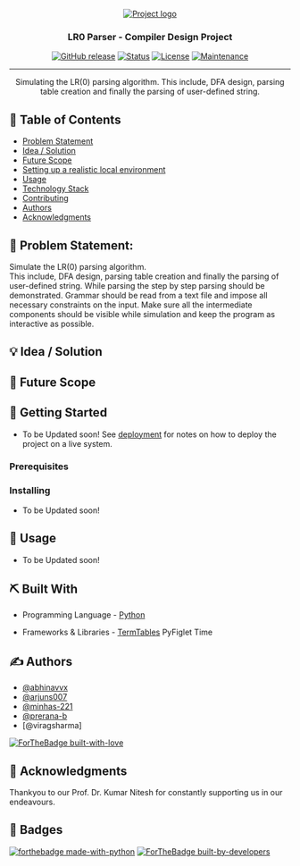 <p align="center">
  <a href="" rel="noopener">
 <img src="https://images.unsplash.com/photo-1480506132288-68f7705954bd?ixid=MXwxMjA3fDB8MHxwaG90by1wYWdlfHx8fGVufDB8fHw%3D&ixlib=rb-1.2.1&auto=format&fit=crop&w=1093&q=80" alt="Project logo"></a>
</p>
<h3 align="center">LR0 Parser - Compiler Design Project</h3>


<div align="center">


 
  [![GitHub release](https://img.shields.io/github/release/Naereen/StrapDown.js.svg)](https://GitHub.com/Naereen/StrapDown.js/releases/)
  [![Status](https://img.shields.io/badge/status-active-success.svg)]() 
  [![License](https://img.shields.io/badge/license-MIT-blue.svg)](LICENSE.md)
  [![Maintenance](https://img.shields.io/badge/Maintained%3F-yes-green.svg)](https://GitHub.com/Naereen/StrapDown.js/graphs/commit-activity)


</div>


---


<p align="center"> Simulating the LR(0) parsing algorithm. This include, DFA design, parsing table creation and finally the parsing of user-defined string. 
    <br> 
</p>

## 📝 Table of Contents
- [Problem Statement](#problem_statement)
- [Idea / Solution](#idea)
- [Future Scope](#future_scope)
- [Setting up a realistic local environment](#getting_started)
- [Usage](#usage)
- [Technology Stack](#tech_stack)
- [Contributing](../CONTRIBUTING.md)
- [Authors](#authors)
- [Acknowledgments](#acknowledgments)

## 🧐 Problem Statement: <a name = "problem_statement"></a>
Simulate the LR(0) parsing algorithm.  
This include, DFA design, parsing table creation and finally the parsing of user-defined string. 
While parsing the step by step parsing should be demonstrated. 
Grammar should be read from a text file and impose all necessary constraints on the input. 
Make sure all the intermediate components should be visible while simulation and keep the program as interactive as possible.



## 💡 Idea / Solution <a name = "idea"></a>




## 🚀 Future Scope <a name = "future_scope"></a>


## 🏁 Getting Started <a name = "getting_started"></a>
- To be Updated soon!
 See [deployment](#deployment) for notes on how to deploy the project on a live system.

### Prerequisites



### Installing
- To be Updated soon!


## 🎈 Usage <a name="usage"></a>
- To be Updated soon!


## ⛏️ Built With <a name = "tech_stack"></a>
- Programming Language - [Python](https://www.python.org/)
       
- Frameworks & Libraries - [TermTables](https://pypi.org/project/termtables/) PyFiglet Time
                        

## ✍️ Authors <a name = "authors"></a>
- [@abhinavvx](https://github.com/abhinavvx) 
- [@arjuns007](https://github.com/arjuns007) 
- [@minhas-221](https://github.com/minhas-221)
- [@prerana-b](https://github.com/prerana-b)
- [@viragsharma]


[![ForTheBadge built-with-love](http://ForTheBadge.com/images/badges/built-with-love.svg)](https://GitHub.com/Naereen/)


## 🎉 Acknowledgments <a name = "acknowledgments"></a>
Thankyou to our Prof. Dr. Kumar Nitesh for constantly supporting us in our endeavours.


## 🎉 Badges <a name = "badges"></a>
[![forthebadge made-with-python](http://ForTheBadge.com/images/badges/made-with-python.svg)](https://www.python.org/)
[![ForTheBadge built-by-developers](http://ForTheBadge.com/images/badges/built-by-developers.svg)](https://GitHub.com/Naereen/)
